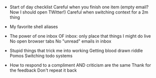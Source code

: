 - Start of day checklist
  Careful when you finish one item (empty email? Now I should open TWitter!)
  Careful when switching context for a 2m thing

- My favorite shell aliases

- The power of one inbox
  OF inbox: only place that things I might do live
  No open browser tabs
  No "unread" emails in inbox
   
- Stupid things that trick me into working
  Getting blood drawn riddle
  Pomos
  Switching todo systems

- How to respond to a compliment AND criticism are the same
  Thank for the feedback
  Don't repeat it back

